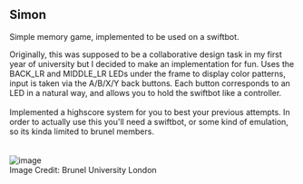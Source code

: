 ## Simon

Simple memory game, implemented to be used on a swiftbot. <br/>

Originally, this was supposed to be a collaborative design task in my first year of university but I decided to make an implementation for fun.
Uses the BACK_LR and MIDDLE_LR LEDs under the frame to display color patterns, input is taken via the A/B/X/Y back buttons. Each button corresponds to an LED in a natural way, and allows you to hold the swiftbot like a controller. 
<br/><br/>
Implemented a highscore system for you to best your previous attempts. 
In order to actually use this you'll need a swiftbot, or some kind of emulation, so its kinda limited to brunel members. 
<br/><br/><br/>
![image](https://github.com/user-attachments/assets/c614baa9-04cc-40ee-9aeb-c5f15099ad1e)
<br/>
Image Credit: Brunel University London
